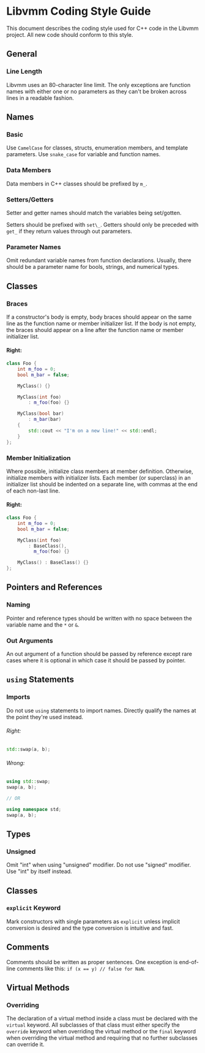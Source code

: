 # Libvmm Coding Style Guide

<!--For low-level styling (spaces, parentheses, brace placement, etc), all code should follow the format specified in `.clang-format` in the project root.-->

<!--**Important: Make sure you use `clang-format` version 10 or later!**-->

This document describes the coding style used for C++ code in the Libvmm project. All new code should conform to this style.

<!--We'll definitely be tweaking and amending this over time, so let's consider it a living document. :)-->

[](#general)
## General

[](#general-line-length)
### Line Length

Libvmm uses an 80-character line limit. The only exceptions are function names
with either one or no parameters as they can't be broken across lines in a
readable fashion.

[](#names)
## Names

[](#names-basic)
### Basic

Use `CamelCase` for classes, structs, enumeration members, and template
parameters. Use `snake_case` for variable and function names.

[](#names-data-members)
### Data Members

Data members in C++ classes should be prefixed by `m_`.

[](#names-setter-getter)
### Setters/Getters

Setter and getter names should match the variables being set/gotten.

Setters should be prefixed with `set\_`. Getters should only be preceded with `get_` if they return values through out parameters.

<!--[](#names-if-exists) When there are two getters for a variable, and one of them automatically makes sure the requested object is instantiated, prefix that getter function which with `ensure_`. As it ensures that an object is created, it should consequently also return a reference, not a pointer.-->

[](#names-variable-name-in-function-decl)
### Parameter Names
Omit redundant variable names from function declarations. Usually, there should
be a parameter name for bools, strings, and numerical types.

<!--[](#names-enum-to-bool) Prefer enums to bools on function parameters if callers are likely to be passing constants, since named constants are easier to read at the call site. An exception to this rule is a setter function, where the name of the function already makes clear what the boolean is.-->

<!--[](#names-const-to-define) Prefer `const` to `#define`. Prefer inline functions to macros.-->

<!--[](#names-define-constants) `#defined` constants should use all uppercase names with words separated by underscores.-->

<!--[](#header-guards) Use `#pragma once` instead of `#define` and `#ifdef` for header guards.-->

[](#classes)
## Classes

[](#classes-braces)
### Braces

If a constructor's body is empty, body braces should appear on the same line as
the function name or member initializer list. If the body is not empty, the
braces should appear on a line after the function name or member initializer
list.

#### Right:

```cpp
class Foo {
    int m_foo = 0;
    bool m_bar = false;

    MyClass() {}

    MyClass(int foo)
        : m_foo(foo) {}

    MyClass(bool bar)
        : m_bar(bar)
    {
        std::cout << "I'm on a new line!" << std::endl;
    }
};
```

[](#classes-member-init)
### Member Initialization

Where possible, initialize class members at member definition. Otherwise,
initialize members with initializer lists. Each member (or superclass) in an
initializer list should be indented on a separate line, with commas at the end
of each non-last line.

#### Right:

```cpp
class Foo {
    int m_foo = 0;
    bool m_bar = false;

    MyClass(int foo)
        : BaseClass(),
          m_foo(foo) {}

    MyClass() : BaseClass() {}
};
```

[](#pointers)
## Pointers and References

[](#pointers-name)
### Naming

Pointer and reference types should be written with no space between the
variable name and the `*` or `&`.

[](#pointers-out-argument)
### Out Arguments

An out argument of a function should be passed by reference except rare cases where it is optional in which case it should be passed by pointer.

[](#using)
## `using` Statements

[](#using-imports)
### Imports

Do not use `using` statements to import names. Directly qualify the names at the point they're used instead.

###### Right:

```cpp
std::swap(a, b);
```

###### Wrong:

```cpp
using std::swap;
swap(a, b);

// OR

using namespace std;
swap(a, b);
```

[](#types)
## Types

[](#types-unsigned)
### Unsigned

Omit "int" when using "unsigned" modifier. Do not use "signed" modifier. Use
"int" by itself instead.

[](#classes)
## Classes

[](#classes-explicit)
### `explicit` Keyword

Mark constructors with single parameters as `explicit` unless implicit
conversion is desired and the type conversion is intuitive and fast.

[](#comments)
## Comments

Comments should be written as proper sentences. One exception is end-of-line
comments like this: `if (x == y) // false for NaN`.

[](#virtual)
## Virtual Methods

[](#virtual-override)
### Overriding

The declaration of a virtual method inside a class must be declared with the
`virtual` keyword. All subclasses of that class must either specify the
`override` keyword when overriding the virtual method or the `final` keyword
when overriding the virtual method and requiring that no further subclasses can
override it.
